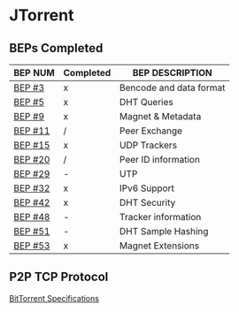 JTorrent
=====

BEPs Completed
-----

| BEP NUM |Completed | BEP DESCRIPTION |
| ---     | ---      | ---             |
| [BEP #3](http://bittorrent.org/beps/bep_0003.html) | x | Bencode and data format |
| [BEP #5](http://bittorrent.org/beps/bep_0005.html) | x | DHT Queries |
| [BEP #9](http://bittorrent.org/beps/bep_0009.html) | x | Magnet & Metadata |
| [BEP #11](http://bittorrent.org/beps/bep_0011.html) | / | Peer Exchange |
| [BEP #15](http://bittorrent.org/beps/bep_0015.html) | x | UDP Trackers |
| [BEP #20](http://bittorrent.org/beps/bep_0020.html) | / | Peer ID information |
| [BEP #29](http://bittorrent.org/beps/bep_0029.html) | - | UTP |
| [BEP #32](http://bittorrent.org/beps/bep_0032.html) | x | IPv6 Support |
| [BEP #42](http://bittorrent.org/beps/bep_0042.html) | x | DHT Security |
| [BEP #48](http://bittorrent.org/beps/bep_0048.html) | - | Tracker information |
| [BEP #51](http://bittorrent.org/beps/bep_0051.html) | - | DHT Sample Hashing |
| [BEP #53](http://bittorrent.org/beps/bep_0053.html) | x | Magnet Extensions |

P2P TCP Protocol
-----
[BitTorrent Specifications](https://wiki.theory.org/BitTorrentSpecification#Messages)
